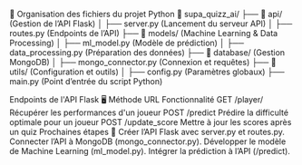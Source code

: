 📁 Organisation des fichiers du projet Python
📁 supa_quizz_ai/
├── 📁 api/ (Gestion de l’API Flask)
│ ├── server.py (Lancement du serveur API)
│ ├── routes.py (Endpoints de l’API)
├── 📁 models/ (Machine Learning & Data Processing)
│ ├── ml_model.py (Modèle de prédiction)
│ ├── data_processing.py (Préparation des données)
├── 📁 database/ (Gestion MongoDB)
│ ├── mongo_connector.py (Connexion et requêtes)
├── 📁 utils/ (Configuration et outils)
│ ├── config.py (Paramètres globaux)
├── main.py (Point d’entrée du script Python)

Endpoints de l'API Flask 🖥️
Méthode	URL	Fonctionnalité
GET	/player/<id>	Récupérer les performances d'un joueur
POST	/predict	Prédire la difficulté optimale pour un joueur
POST	/update_score	Mettre à jour les scores après un quiz
Prochaines étapes 🚀
Créer l’API Flask avec server.py et routes.py.
Connecter l’API à MongoDB (mongo_connector.py).
Développer le modèle de Machine Learning (ml_model.py).
Intégrer la prédiction à l’API (/predict).